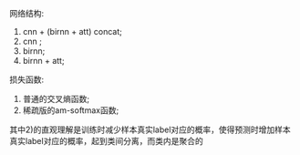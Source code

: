 网络结构:
1) cnn + (birnn + att) concat;
2) cnn ;
3) birnn;
4) birnn + att;

损失函数:
1) 普通的交叉熵函数;
2) 稀疏版的am-softmax函数;

其中2)的直观理解是训练时减少样本真实label对应的概率，使得预测时增加样本真实label对应的概率，起到类间分离，而类内是聚合的



